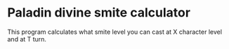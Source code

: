 # Paladin divine smite calculator

This program calculates what smite level you can cast at X character level and at T turn.